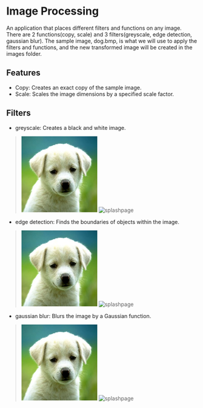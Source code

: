 # Image Processing
An application that places different filters and functions on any image. There are 2 functions(copy, scale) and 3 filters(greyscale, edge detection, gaussian blur). The sample image, dog.bmp, is what we will use to apply the filters and functions, and the new transformed image will be created in the images folder.

## Features
 * Copy: Creates an exact copy of the sample image.
 * Scale: Scales the image dimensions by a specified scale factor.

## Filters
 * greyscale: Creates a black and white image.
  > ![splashpage](dog.bmp) 
  > ![splashpage](dog_grey.bmp)
 * edge detection: Finds the boundaries of objects within the image.
  > ![splashpage](dog.bmp)
  > ![splashpage](dog_edge.bmp)
 * gaussian blur: Blurs the image by a Gaussian function. 
  >![splashpage](dog.bmp)
  >![splashpage](dog_blur.bmp)


